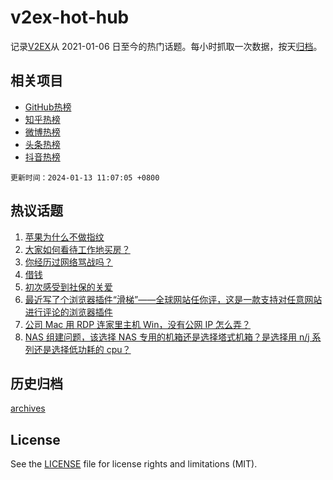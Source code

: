 # v2ex-hot-hub

 记录[V2EX](https://www.v2ex.com/)从 2021-01-06 日至今的热门话题。每小时抓取一次数据，按天[归档](archives)。
 
 ## 相关项目

- [GitHub热榜](https://github.com/snaildev/github-hot-hub)
- [知乎热榜](https://github.com/snaildev/zhihu-hot-hub)
- [微博热榜](https://github.com/snaildev/weibo-hot-hub)
- [头条热榜](https://github.com/snaildev/toutiao-hot-hub)
- [抖音热榜](https://github.com/snaildev/douyin-hot-hub)


 `更新时间：2024-01-13 11:07:05 +0800`

## 热议话题

1. [苹果为什么不做指纹](https://www.v2ex.com/t/1008120)
1. [大家如何看待工作地买房？](https://www.v2ex.com/t/1008099)
1. [你经历过网络骂战吗？](https://www.v2ex.com/t/1008082)
1. [借钱](https://www.v2ex.com/t/1008141)
1. [初次感受到社保的关爱](https://www.v2ex.com/t/1008150)
1. [最近写了个浏览器插件“滑梯”——全球网站任你评，这是一款支持对任意网站进行评论的浏览器插件](https://www.v2ex.com/t/1008140)
1. [公司 Mac 用 RDP 连家里主机 Win，没有公网 IP 怎么弄？](https://www.v2ex.com/t/1008114)
1. [NAS 组建问题，该选择 NAS 专用的机箱还是选择塔式机箱？是选择用 n/j 系列还是选择低功耗的 cpu？](https://www.v2ex.com/t/1008209)

## 历史归档

[archives](archives)

## License

See the [LICENSE](LICENSE) file for license rights and limitations (MIT).
